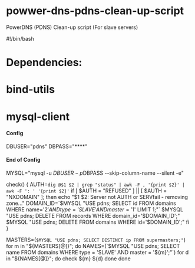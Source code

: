 # powwer-dns-pdns-clean-up-script
PowerDNS (PDNS) Clean-up script (For slave servers)

#!/bin/bash
# Dependencies:
# bind-utils
# mysql-client
#### Config ################################
 
DBUSER="pdns"
DBPASS="****"
 
#### End of Config #########################
 
MYSQL="mysql -u $DBUSER -p$DBPASS --skip-column-name --silent -e"
 
check() {
AUTH=`dig @$1 $2 | grep "status" | awk -F , '{print $2}' | awk -F ': ' '{print $2}'`
if [ $AUTH = "REFUSED" ] || [ $AUTH = "NXDOMAIN" ]; then
echo "$1 $2: Server not AUTH or SERVfail - removing zone..."
DOMAIN_ID=`$MYSQL "USE pdns; SELECT id FROM domains WHERE name='$2' AND type='SLAVE' AND master='$1' LIMIT 1;"`
$MYSQL "USE pdns; DELETE FROM records WHERE domain_id='$DOMAIN_ID';"
$MYSQL "USE pdns; DELETE FROM domains WHERE id='$DOMAIN_ID';"
fi
}
 
MASTERS=(`$MYSQL "USE pdns; SELECT DISTINCT ip FROM supermasters;"`)
for m in "${MASTERS[@]}"; do
NAMES=(`$MYSQL "USE pdns; SELECT name FROM domains WHERE type = 'SLAVE' AND master = '${m}';"`)
for d in "${NAMES[@]}"; do
check ${m} ${d}
done
done
